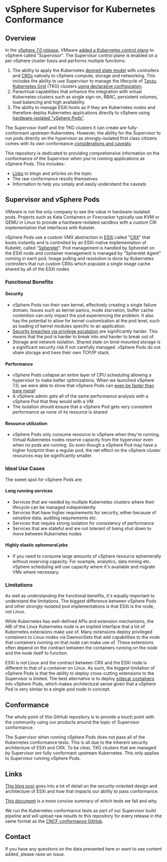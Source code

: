 # vSphere Supervisor for Kubernetes Conformance

## Overview

In the [vSphere 7.0 release](
https://blogs.vmware.com/vsphere/2020/03/vsphere-7-features.html),
VMware [added a Kubernetes control plane](
https://blogs.vmware.com/vsphere/2019/08/project-pacific-technical-overview.html)
to vSphere called "Supervisor". The Supervisor control plane is enabled on a per vSphere
cluster basis and performs multiple functions:

1. The ability to apply the Kubernetes [desired state model](
   https://kubernetes.io/docs/concepts/overview/working-with-objects/kubernetes-objects/)
   with controllers and
   [CRDs](https://kubernetes.io/docs/concepts/extend-kubernetes/api-extension/custom-resources/)
   natively to vSphere compute, storage and networking. This includes the
   ability to use Supervisor to manage the lifecycle of
   [Tanzu Kubernetes Grid](https://tanzu.vmware.com/kubernetes-grid)
   (TKG) clusters [using declarative configuration](https://docs.vmware.com/en/VMware-vSphere/7.0/vmware-vsphere-with-tanzu/GUID-360B0288-1D24-4698-A9A0-5C5217C0BCCF.html).
1. Paravirtual capabilities that enhance the integration with virtual
   Kubernetes clusters such as single sign-on, RBAC, persistent volumes,
   load balancing and high availability.
1. The ability to manage ESXi hosts as if they are Kubernetes nodes and
   therefore deploy Kubernetes applications directly to vSphere using
   [hardware-isolated "vSphere Pods"](
   https://blogs.vmware.com/vsphere/2020/05/vsphere-7-vsphere-pods-explained.html).

The Supervisor itself and the TKG clusters it can create are fully-conformant
upstream Kubernetes. However, the ability for the Supervisor to run pods
directly on the hypervisor as strongly-isolated first class
citizens comes with its own conformance [considerations and caveats](#limitations).

This repository is dedicated to providing comprehensive information on
the conformance of the Supervisor when you're running applications as
vSphere Pods. This includes:

- [Links](#Links) to blogs and articles on the topic
- The raw conformance results themselves
- Information to help you simply and easily understand the caveats

## Supervisor and vSphere Pods

VMware is not the only company to see the value in hardware-isolated pods.
Projects such as Kata Containers or Firecracker typically use KVM or QEMU in
Linux to provide a hardware-isolated sandbox with a custom CRI implementation
that interfaces with Kubelet.

vSphere Pods use a custom VMX abstraction in
[ESXi](https://www.vmware.com/products/esxi-and-esx.html) called "[CRX](
https://blogs.vmware.com/vsphere/2020/05/vsphere-7-vsphere-pods-explained.html)" that boots
instantly and is controlled by an ESXi-native implementation of Kubelet,
called "[Spherelet](
https://frankdenneman.nl/2020/03/06/initial-placement-of-a-vsphere-native-pod/)".
Pod management is handled by Spherelet on the ESXi node and container management
is managed by "Spherelet Agent" running in each pod.
Image pulling and resolution is done by Kubernetes controllers that run custom
CRXs which populate a single image cache shared by all of the ESXi nodes.

### Functional Benefits

#### Security

- vSphere Pods run their own kernel, effectively creating a single failure
  domain. Issues such as kernel panics, inode starvation, buffer cache
  contention can only impact the pod experiencing the problem. It also has
  the potential to allow for kernel customization at the pod level, such
  as loading of kernel modules specific to an application.
- [Security breaches via privilege escalation](
  https://www.youtube.com/watch?v=vTgQLzeBfRU) are significantly harder.
  This means that the pod is harder to break into _and_ harder to break out of.
- Storage and network isolation. Shared state on bind-mounted storage is a
  significant security risk if not carefully managed. vSphere Pods do not share
  storage and have their own TCP/IP stack.

#### Performance

- vSphere Pods collapse an entire layer of CPU scheduling allowing a hypervisor
  to make better optimizations. When we launched vSphere 7.0, we were able to
  show that vSphere Pods can [even be faster than bare metal](
  https://blogs.vmware.com/performance/2019/10/how-does-project-pacific-deliver-8-better-performance-than-bare-metal.html)!
- A vSphere admin gets all of the same performance analysis with a vSphere Pod
  that they would with a VM
- The isolation should ensure that a vSphere Pod gets very consistent
  performance as none of its resource is shared

#### Resource utilization

- vSphere Pods only consume resource in vSphere when they're running. Virtual
  Kubernetes nodes reserve capacity from the hypervisor even when no pods are
  running. So even though a vSphere Pod may have a higher footprint than a regular
  pod, the net effect on the vSphere cluster resources may be significantly smaller.

### Ideal Use Cases

The sweet spot for vSphere Pods are:

#### Long running services

- Services that are needed by multiple Kubernetes clusters where their
  lifecycle can be managed independently
- Services that have higher requirements for security, either because of
  sensitive data, auditing requirements etc.
- Services that require strong isolation for consistency of performance
- Services that are stateful and are not tolerant of being shut down to
  move between Kubernetes nodes

#### Highly elastic ephemeral jobs

- If you need to consume large amounts of vSphere resource ephemerally
  without reserving capacity.
  For example, analytics, data mining etc. vSphere scheduling will use
  capacity where it's available and migrate VMs where necessary.

### Limitations

As well as understanding the functional benefits, it's equally important to
understand the limitations.
The biggest difference between vSphere Pods and other strongly-isolated
pod implementations is that ESXi is the node, not Linux.

While Kubernetes has well-defined APIs and extension mechanisms, the ABI of
the Linux Kubernetes node is an implied interface that a lot of Kubernetes
extensions make use of. Many extensions deploy privileged containers to Linux
nodes via DaemonSets that add capabilities to the node that containers
running on that node can make use of. These extensions often depend on the
contract between the containers running on the node and the node itself to
function.

ESXi is not Linux and the contract between CRX and the ESXi node is
different to that of a container on Linux. As such, the biggest limitation of
vSphere Pods is that the ability to deploy cross-cutting extensions to
the Supervisor is limited. The best alternative is to deploy [sidecar containers](
https://kubernetes.io/docs/concepts/workloads/pods/#how-pods-manage-multiple-containers)
into vSphere Pods, which makes architectural sense given that a
vSphere Pod is very similar to a single-pod node in concept.

## Conformance

The whole point of this GitHub repository is to provide a touch point with the
community using our products around the topic of Supervisor conformance.

The Supervisor when running vSphere Pods does not pass all of the Kubernetes
conformance tests. This is all due to the inherent security architecture of ESXi and CRX.
To be clear, TKG clusters that are managed by Supervisor _are_ fully conformant
upstream Kubernetes. This only applies to Supervisor running vSphere Pods.

## Links

[This blog post](https://tanzu.vmware.com/blog) 
goes into a lot of detail on the security-oriented design
and architecture of ESXi and how that impacts our ability to pass conformance.

[This document](known-test-failures.md) 
is a more concise summary of which tests we fail and why.

We run the Kubernetes conformance tests as part of our Supervisor build pipeline and 
will upload raw results to this repository for every release in the same format as 
the [CNCF conformance GitHub](https://github.com/cncf/k8s-conformance/blob/master/README.md).

## Contact

If you have any questions on the data presented here or want to see content
added, please raise an issue.
